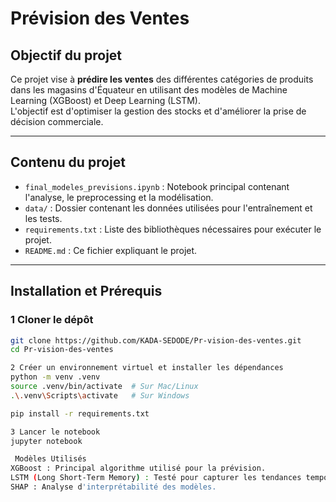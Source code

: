 #  Prévision des Ventes

##  Objectif du projet
Ce projet vise à **prédire les ventes** des différentes catégories de produits dans les magasins d'Équateur en utilisant des modèles de Machine Learning (XGBoost) et Deep Learning (LSTM).  
L'objectif est d'optimiser la gestion des stocks et d'améliorer la prise de décision commerciale.

---

##  Contenu du projet
- `final_modeles_previsions.ipynb` : Notebook principal contenant l'analyse, le preprocessing et la modélisation.
- `data/` : Dossier contenant les données utilisées pour l'entraînement et les tests.
- `requirements.txt` : Liste des bibliothèques nécessaires pour exécuter le projet.
- `README.md` : Ce fichier expliquant le projet.

---

## Installation et Prérequis

### 1️ Cloner le dépôt
```sh
git clone https://github.com/KADA-SEDODE/Pr-vision-des-ventes.git
cd Pr-vision-des-ventes

2️ Créer un environnement virtuel et installer les dépendances
python -m venv .venv
source .venv/bin/activate  # Sur Mac/Linux
.\.venv\Scripts\activate   # Sur Windows

pip install -r requirements.txt

3️ Lancer le notebook
jupyter notebook

 Modèles Utilisés
XGBoost : Principal algorithme utilisé pour la prévision.
LSTM (Long Short-Term Memory) : Testé pour capturer les tendances temporelles.
SHAP : Analyse d'interprétabilité des modèles.